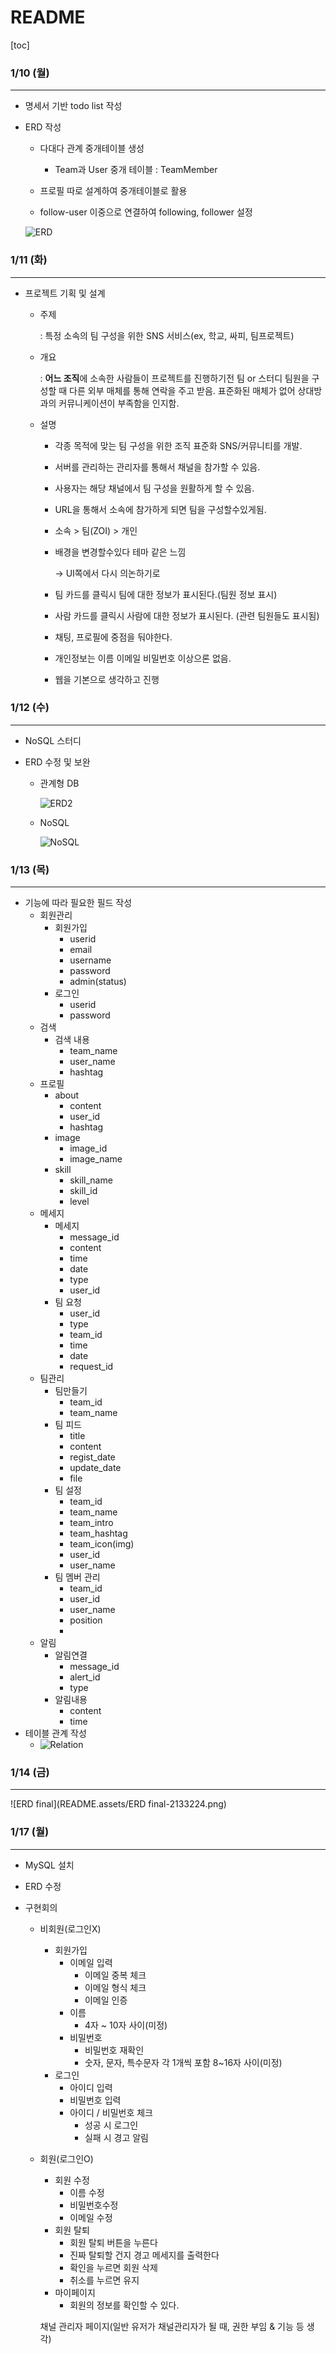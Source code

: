 # README

[toc]

### 1/10 (월)

<hr>

- 명세서 기반 todo list 작성

- ERD 작성


  - 다대다 관계 중개테이블 생성

    - Team과 User 중개 테이블 : TeamMember
  - 프로필 따로 설계하여 중개테이블로 활용
  - follow-user 이중으로 연결하여 following, follower 설정

  ![ERD](README.assets/ERD-1805114.png)

### 1/11 (화)

<hr>

- 프로젝트 기획 및 설계

  - 주제

    : 특정 소속의 팀 구성을 위한 SNS 서비스(ex, 학교, 싸피, 팀프로젝트)

  - 개요

    : **어느 조직**에 소속한 사람들이 프로젝트를 진행하기전 팀 or 스터디 팀원을 구성할 때 다른 외부 매체를 통해 연락을 주고 받음. 표준화된 매체가 없어 상대방과의 커뮤니케이션이 부족함을 인지함.

  - 설명

    - 각종 목적에 맞는 팀 구성을 위한 조직 표준화 SNS/커뮤니티를 개발.

    - 서버를 관리하는 관리자를 통해서 채널을 참가할 수 있음.

    - 사용자는 해당 채널에서 팀 구성을 원활하게 할 수 있음.

    - URL을 통해서 소속에 참가하게 되면 팀을 구성할수있게됨.

    - 소속 > 팀(ZOI) > 개인

    - 배경을 변경할수있다 테마 같은 느낌

      → UI쪽에서 다시 의논하기로

    - 팀 카드를 클릭시 팀에 대한 정보가 표시된다.(팀원 정보 표시)

    - 사람 카드를 클릭시 사람에 대한 정보가 표시된다. (관련 팀원들도 표시됨)

    - 채팅, 프로필에 중점을 둬야한다.

    - 개인정보는 이름 이메일 비밀번호 이상으론 없음.

    - 웹을 기본으로 생각하고 진행

### 1/12 (수)

<hr>

- NoSQL 스터디

- ERD 수정 및 보완

  - 관계형 DB

    ![ERD2](README.assets/ERD2-1976856.png)

  - NoSQL

    ![NoSQL](README.assets/NoSQL-1976937.png)

### 1/13 (목)

<hr>

- 기능에 따라 필요한 필드 작성
  - 회원관리
    - 회원가입
      - userid
      - email
      - username
      - password
      - admin(status)
    - 로그인
      - userid
      - password
  - 검색
    - 검색 내용
      - team_name
      - user_name
      - hashtag
  - 프로필
    - about
      - content
      - user_id
      - hashtag
    - image
      - image_id
      - image_name
    - skill
      - skill_name
      - skill_id
      - level
  - 메세지
    - 메세지
      - message_id
      - content
      - time
      - date
      - type
      - user_id
    - 팀 요청
      - user_id
      - type
      - team_id
      - time
      - date
      - request_id
  - 팀관리
    - 팀만들기
      - team_id
      - team_name
    - 팀 피드
      - title
      - content
      - regist_date
      - update_date
      - file
    - 팀 설정
      - team_id
      - team_name
      - team_intro
      - team_hashtag
      - team_icon(img)
      - user_id
      - user_name
    - 팀 멤버 관리
      - team_id
      - user_id
      - user_name
      - position
      - 
  - 알림
    - 알림연결
      - message_id
      - alert_id
      - type
    - 알림내용
      - content
      - time
- 테이블 관계 작성
  - ![Relation](README.assets/Relation-2059802.png)

### 1/14 (금)

<hr>

![ERD final](README.assets/ERD final-2133224.png)

### 1/17 (월)

<hr>

- MySQL 설치
- ERD 수정

- 구현회의

  - 비회원(로그인X)

    - 회원가입
      - 이메일 입력
        - 이메일 중복 체크
        - 이메일 형식 체크
        - 이메일 인증
      - 이름
        - 4자 ~ 10자 사이(미정)
      - 비밀번호
        - 비밀번호 재확인
        - 숫자, 문자, 특수문자 각 1개씩 포함 8~16자 사이(미정)
    - 로그인
      - 아이디 입력
      - 비밀번호 입력
      - 아이디 / 비밀번호 체크
        - 성공 시 로그인
        - 실패 시 경고 알림

  - 회원(로그인O)

    - 회원 수정
      - 이름 수정
      - 비밀번호수정
      - 이메일 수정
    - 회원 탈퇴
      - 회원 탈퇴 버튼을 누른다
      - 진짜 탈퇴할 건지 경고 메세지를 출력한다
      - 확인을 누르면 회원 삭제
      - 취소를 누르면 유지
    - 마이페이지
      - 회원의 정보를 확인할 수 있다.

    채널 관리자 페이지(일반 유저가 채널관리자가 될 때, 권한 부임 & 기능 등 생각)
